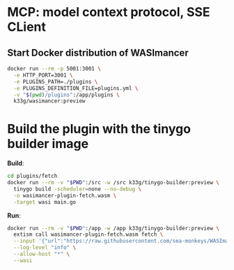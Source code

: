 # MCP: model context protocol, SSE CLient

## Start Docker distribution of WASImancer

```bash
docker run --rm -p 5001:3001 \
  -e HTTP_PORT=3001 \
  -e PLUGINS_PATH=./plugins \
  -e PLUGINS_DEFINITION_FILE=plugins.yml \
  -v "$(pwd)/plugins":/app/plugins \
  k33g/wasimancer:preview 
```

# Build the plugin with the tinygo builder image

**Build**:
```bash
cd plugins/fetch
docker run --rm -v "$PWD":/src -w /src k33g/tinygo-builder:preview \
  tinygo build -scheduler=none --no-debug \
  -o wasimancer-plugin-fetch.wasm \
  -target wasi main.go
```

**Run**:
```bash
docker run --rm -v "$PWD":/app -w /app k33g/tinygo-builder:preview \
  extism call wasimancer-plugin-fetch.wasm fetch \
  --input '{"url":"https://raw.githubusercontent.com/sea-monkeys/WASImancer/main/README.md"}' \
  --log-level "info" \
  --allow-host "*" \
  --wasi
```

